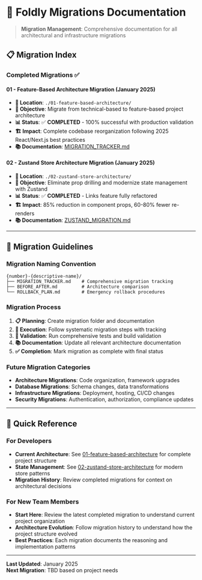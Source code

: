 # 🚀 Foldly Migrations Documentation

> **Migration Management**: Comprehensive documentation for all architectural and infrastructure migrations

## 📋 **Migration Index**

### **Completed Migrations** ✅

#### **01 - Feature-Based Architecture Migration** (January 2025)

- **📁 Location**: `./01-feature-based-architecture/`
- **🎯 Objective**: Migrate from technical-based to feature-based project architecture
- **📊 Status**: ✅ **COMPLETED** - 100% successful with production validation
- **🏗️ Impact**: Complete codebase reorganization following 2025 React/Next.js best practices
- **📚 Documentation**: [MIGRATION_TRACKER.md](./01-feature-based-architecture/MIGRATION_TRACKER.md)

#### **02 - Zustand Store Architecture Migration** (January 2025)

- **📁 Location**: `./02-zustand-store-architecture/`
- **🎯 Objective**: Eliminate prop drilling and modernize state management with Zustand
- **📊 Status**: ✅ **COMPLETED** - Links feature fully refactored
- **🏗️ Impact**: 85% reduction in component props, 60-80% fewer re-renders
- **📚 Documentation**: [ZUSTAND_MIGRATION.md](./02-zustand-store-architecture/ZUSTAND_MIGRATION.md)

---

## 🎯 **Migration Guidelines**

### **Migration Naming Convention**

```
{number}-{descriptive-name}/
├── MIGRATION_TRACKER.md    # Comprehensive migration tracking
├── BEFORE_AFTER.md         # Architecture comparison
└── ROLLBACK_PLAN.md        # Emergency rollback procedures
```

### **Migration Process**

1. **📋 Planning**: Create migration folder and documentation
2. **🔄 Execution**: Follow systematic migration steps with tracking
3. **🧪 Validation**: Run comprehensive tests and build validation
4. **📚 Documentation**: Update all relevant architecture documentation
5. **✅ Completion**: Mark migration as complete with final status

### **Future Migration Categories**

- **Architecture Migrations**: Code organization, framework upgrades
- **Database Migrations**: Schema changes, data transformations
- **Infrastructure Migrations**: Deployment, hosting, CI/CD changes
- **Security Migrations**: Authentication, authorization, compliance updates

---

## 📖 **Quick Reference**

### **For Developers**

- **Current Architecture**: See [01-feature-based-architecture](./01-feature-based-architecture/) for complete project structure
- **State Management**: See [02-zustand-store-architecture](./02-zustand-store-architecture/) for modern store patterns
- **Migration History**: Review completed migrations for context on architectural decisions

### **For New Team Members**

- **Start Here**: Review the latest completed migration to understand current project organization
- **Architecture Evolution**: Follow migration history to understand how the project structure evolved
- **Best Practices**: Each migration documents the reasoning and implementation patterns

---

**Last Updated**: January 2025  
**Next Migration**: TBD based on project needs
